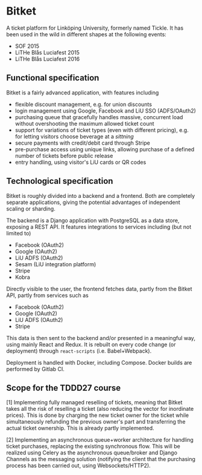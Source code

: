 Bitket
======
A ticket platform for Linköping University, formerly named Tickle. It has been 
used in the wild in different shapes at the following events:
* SOF 2015
* LiTHe Blås Luciafest 2015
* LiTHe Blås Luciafest 2016

## Functional specification
Bitket is a fairly advanced application, with features including
* flexible discount management, e.g. for union discounts
* login management using Google, Facebook and LiU SSO (ADFS/OAuth2)
* purchasing queue that gracefully handles massive, concurrent load without 
  overshooting the maximum allowed ticket count
* support for variations of ticket types (even with different pricing), e.g. for
  letting visitors choose beverage at a *sittning*
* secure payments with credit/debit card through Stripe
* pre-purchase access using unique links, allowing purchase of a defined number 
  of tickets before public release
* entry handling, using visitor's LiU cards or QR codes

## Technological specification
Bitket is roughly divided into a backend and a frontend. Both are completely 
separate applications, giving the potential advantages of independent scaling or 
sharding.

The backend is a Django application with PostgreSQL as a data store, exposing a 
REST API. It features integrations to services including (but not limited to) 
* Facebook (OAuth2)
* Google (OAuth2)
* LiU ADFS (OAuth2)
* Sesam (LiU integration platform)
* Stripe
* Kobra

Directly visible to the user, the frontend fetches data, partly from the Bitket 
API, partly from services such as
* Facebook (OAuth2)
* Google (OAuth2)
* LiU ADFS (OAuth2)
* Stripe

This data is then sent to the backend and/or presented in a meaningful way, 
using mainly React and Redux. It is rebuilt on every code change (or deployment) 
through `react-scripts` (i.e. Babel+Webpack).

Deployment is handled with Docker, including Compose. Docker builds are 
performed by Gitlab CI.

## Scope for the TDDD27 course
[1] Implementing fully managed reselling of tickets, meaning that Bitket takes 
all the risk of reselling a ticket (also reducing the vector for inordinate 
prices). This is done by charging the new ticket owner for the ticket while 
simultaneously refunding the previous owner's part and transferring the actual 
ticket ownership. This is already partly implemented.

[2] Implementing an asynchronous queue+worker architecture for handling ticket 
purchases, replacing the existing synchronous flow. This will be realized using 
Celery as the asynchronous queue/broker and Django Channels as the messaging 
solution (notifying the client that the purchasing process has been carried 
out, using Websockets/HTTP2).
